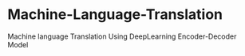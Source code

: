 # Machine-Language-Translation
Machine language Translation Using DeepLearning Encoder-Decoder Model
